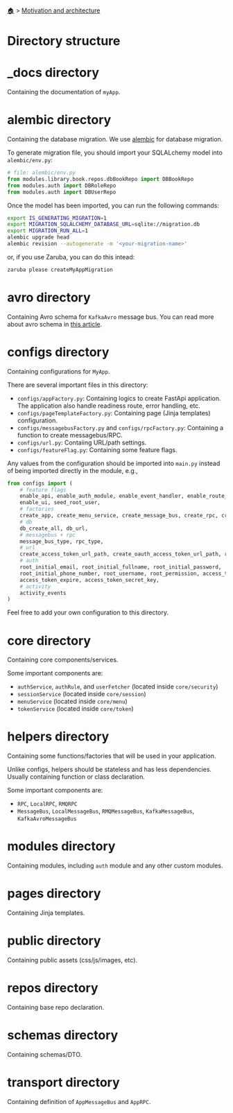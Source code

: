 <!--startTocHeader-->
[🏠](../README.md) > [Motivation and architecture](README.md)
# Directory structure
<!--endTocHeader-->

# _docs directory

Containing the documentation of `myApp`. 

# alembic directory

Containing the database migration. We use [alembic](https://alembic.sqlalchemy.org/en/latest/) for database migration.

To generate migration file, you should import your SQLALchemy model into `alembic/env.py`:

```python
# file: alembic/env.py
from modules.library.book.repos.dbBookRepo import DBBookRepo
from modules.auth import DBRoleRepo
from modules.auth import DBUserRepo
```

Once the model has been imported, you can run the following commands:

```bash
export IS_GENERATING_MIGRATION=1
export MIGRATION_SQLALCHEMY_DATABASE_URL=sqlite://migration.db
export MIGRATION_RUN_ALL=1
alembic upgrade head
alembic revision --autogenerate -m '<your-migration-name>'
```

or, if you use Zaruba, you can do this intead:

```bash
zaruba please createMyAppMigration
```

# avro directory

Containing Avro schema for `KafkaAvro` message bus. You can read more about avro schema in [this article](https://www.tutorialspoint.com/avro/avro_schemas.htm).

# configs directory

Containing configurations for `MyApp`.

There are several important files in this directory:

- `configs/appFactory.py`: Containing logics to create FastApi application. The application also handle readiness route, error handling, etc.
- `configs/pageTemplateFactory.py`: Containing page (Jinja templates) configuration.
- `configs/messagebusFactory.py` and `configs/rpcFactory.py`: Containing a function to create messagebus/RPC.
- `configs/url.py`: Contaiing URL/path settings.
- `configs/featureFlag.py`: Containing some feature flags.

Any values from the configuration should be imported into `main.py` instead of being imported directly in the module, e.g.,

```python
from configs import (
    # feature flags
    enable_api, enable_auth_module, enable_event_handler, enable_route_handler, enable_rpc_handler,
    enable_ui, seed_root_user,
    # factories
    create_app, create_menu_service, create_message_bus, create_rpc, create_page_template,
    # db
    db_create_all, db_url,
    # messagebus + rpc
    message_bus_type, rpc_type,
    # url
    create_access_token_url_path, create_oauth_access_token_url_path, renew_access_token_url_path,
    # auth
    root_initial_email, root_initial_fullname, root_initial_password, 
    root_initial_phone_number, root_username, root_permission, access_token_algorithm,
    access_token_expire, access_token_secret_key,
    # activity
    activity_events
)
```

Feel free to add your own configuration to this directory.

# core directory

Containing core components/services.

Some important components are:

- `authService`, `authRule`, and `userFetcher` (located inside `core/security`)
- `sessionService` (located inside `core/session`)
- `menuService` (located inside `core/menu`)
- `tokenService` (located inside `core/token`)

# helpers directory

Containing some functions/factories that will be used in your application.

Unlike configs, helpers should be stateless and has less dependencies. Usually containing function or class declaration.

Some important components are:

- `RPC`, `LocalRPC`, `RMQRPC`
- `MessageBus`, `LocalMessageBus`, `RMQMessageBus`, `KafkaMessageBus`, `KafkaAvroMessageBus`

# modules directory

Containing modules, including `auth` module and any other custom modules.

# pages directory

Containing Jinja templates.

# public directory

Containing public assets (css/js/images, etc).

# repos directory

Containing base repo declaration.

# schemas directory

Containing schemas/DTO.


# transport directory

Containing definition of `AppMessageBus` and `AppRPC`.